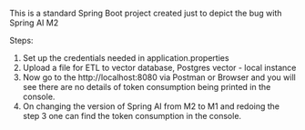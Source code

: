This is a standard Spring Boot project created just to depict the bug with Spring AI M2

Steps:

1. Set up the credentials needed in application.properties
2. Upload a file for ETL to vector database, Postgres vector - local instance
3. Now go to the http://localhost:8080 via Postman or Browser and you will see there are no details of
token consumption being printed in the console.
4. On changing the version of Spring AI from M2 to M1 and redoing the step 3 one can find the token
consumption in the console.

